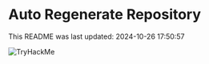 # Auto Regenerate Repository

This README was last updated: 2024-10-26 17:50:57

 ![TryHackMe](https://tryhackme.com/badge/533634)